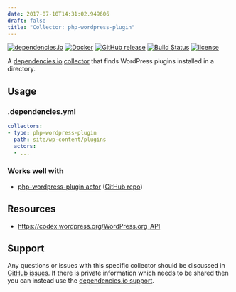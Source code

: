 ```yaml
---
date: 2017-07-10T14:31:02.949606
draft: false
title: "Collector: php-wordpress-plugin"
---
```



[![dependencies.io](https://img.shields.io/badge/dependencies.io-collector-3DA4E9.svg)](https://www.dependencies.io/docs/collectors/)
[![Docker](https://img.shields.io/badge/dockerhub-collector--php--wordpress--plugin-22B8EB.svg)](https://hub.docker.com/r/dependencies/collector-php-wordpress-plugin/)
[![GitHub release](https://img.shields.io/github/release/dependencies-io/collector-php-wordpress-plugin.svg)](https://github.com/dependencies-io/collector-php-wordpress-plugin/releases)
[![Build Status](https://travis-ci.org/dependencies-io/collector-php-wordpress-plugin.svg?branch=master)](https://travis-ci.org/dependencies-io/collector-php-wordpress-plugin)
[![license](https://img.shields.io/github/license/dependencies-io/collector-php-wordpress-plugin.svg)](https://github.com/dependencies-io/collector-php-wordpress-plugin/blob/master/LICENSE)

A [dependencies.io](https://www.dependencies.io)
[collector](https://www.dependencies.io/docs/collectors/)
that finds WordPress plugins installed in a directory.

## Usage

### .dependencies.yml

```yaml
collectors:
- type: php-wordpress-plugin
  path: site/wp-content/plugins
  actors:
  - ...
```

### Works well with

- [php-wordpress-plugin actor](https://www.dependencies.io/docs/actors/php-wordpress-plugin/) ([GitHub repo](https://github.com/dependencies-io/actor-php-wordpress-plugin/))


## Resources

- https://codex.wordpress.org/WordPress.org_API

## Support

Any questions or issues with this specific collector should be discussed in [GitHub
issues](https://github.com/dependencies-io/collector-php-wordpress-plugin/issues). If there is
private information which needs to be shared then you can instead use the
[dependencies.io support](https://app.dependencies.io/support).
